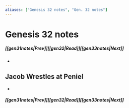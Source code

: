 ```yaml
---
aliases: ["Genesis 32 notes", "Gen. 32 notes"]
---
```

# Genesis 32 notes
##### <span class=arrow-left></span>[[gen31notes|Prev]]<span class=navigation-separator></span>[[gen32|Read]]<span class=navigation-separator></span>[[gen33notes|Next]]<span class=arrow-right></span>
- 
## Jacob Wrestles at Peniel
- 
##### <span class=arrow-left></span>[[gen31notes|Prev]]<span class=navigation-separator></span>[[gen32|Read]]<span class=navigation-separator></span>[[gen33notes|Next]]<span class=arrow-right></span>